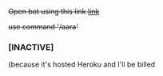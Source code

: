 ~~Open bot using this link <a href="https://t.me/PaavamBotBot">link</a>~~

~~use command '/aara'~~

### [INACTIVE] 

(because it's hosted Heroku and I'll be billed 
